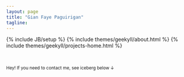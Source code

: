 ```yaml
---
layout: page
title: "Gian Faye Paguirigan"
tagline: 
---
```

{% include JB/setup %}
{% include themes/geekyll/about.html %}
{% include themes/geekyll/projects-home.html %}

<br />

<small>Hey! If you need to contact me, see iceberg below &darr;</small>

<!--ul class="posts" style="clear:both;">
  {% for post in site.categories.blog %}
    <li><a href="{{ BASE_PATH }}{{ post.url }}">{{ post.title }}</a>
      <span>{{ post.date | date: "%B %Y" }}</span></li>
  {% endfor %}
</ul-->